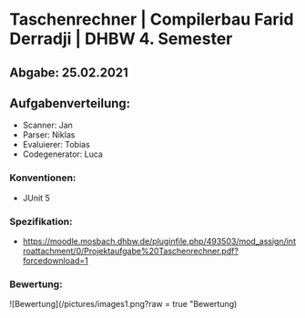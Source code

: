 # Taschenrechner | Compilerbau Farid Derradji | DHBW 4. Semester

## Abgabe: 25.02.2021 

## Aufgabenverteilung:
* Scanner: Jan
* Parser: Niklas
* Evaluierer: Tobias
* Codegenerator: Luca


### Konventionen:
* JUnit 5

### Spezifikation:
* https://moodle.mosbach.dhbw.de/pluginfile.php/493503/mod_assign/introattachment/0/Projektaufgabe%20Taschenrechner.pdf?forcedownload=1

### Bewertung:
![Bewertung](/pictures/images1.png?raw = true "Bewertung)
